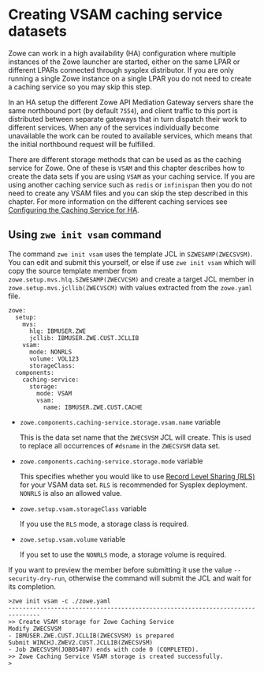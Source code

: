 # Creating VSAM caching service datasets

Zowe can work in a high availability (HA) configuration where multiple instances of the Zowe launcher are started, either on the same LPAR or different LPARs connected through sysplex distributor.  If you are only running a single Zowe instance on a single LPAR you do not need to create a caching service so you may skip this step.  

In an HA setup the different Zowe API Mediation Gateway servers share the same northbound port (by default `7554`), and client traffic to this port is distributed between separate gateways that in turn dispatch their work to different services.  When any of the services individually become unavailable the work can be routed to available services, which means that the initial northbound request will be fulfilled.  

There are different storage methods that can be used as as the caching service for Zowe.  One of these is `VSAM` and this chapter describes how to create the data sets if you are using `VSAM` as your caching service.  If you are using another caching service such as `redis` or `infinispan` then you do not need to create any VSAM files and you can skip the step described in this chapter.  For more information on the different caching services see [Configuring the Caching Service for HA](../user-guide/configure-caching-service-ha.md).

## Using `zwe init vsam` command

The command `zwe init vsam` uses the template JCL in `SZWESAMP(ZWECSVSM)`.  You can edit and submit this yourself, or else if use `zwe init vsam` which will copy the source template member from `zowe.setup.mvs.hlq.SZWESAMP(ZWECVCSM)` and create a target JCL member in `zowe.setup.mvs.jcllib(ZWECVSCM)` with values extracted from the `zowe.yaml` file.  
 
```
zowe:
  setup:
    mvs:
      hlq: IBMUSER.ZWE
      jcllib: IBMUSER.ZWE.CUST.JCLLIB
    vsam:
      mode: NONRLS
      volume: VOL123
      storageClass:
  components:
    caching-service:
      storage:
        mode: VSAM
        vsam:
          name: IBMUSER.ZWE.CUST.CACHE
```

- `zowe.components.caching-service.storage.vsam.name` variable

   This is the data set name that the `ZWECSVSM` JCL will create. This is used to replace all occurrences of `#dsname` in the `ZWECSVSM` data set.  

- `zowe.components.caching-service.storage.mode` variable

   This specifies whether you would like to use [Record Level Sharing (RLS)](https://www.ibm.com/support/pages/vsam-record-level-sharing-rls-overview) for your VSAM data set. `RLS` is recommended for Sysplex deployment.  `NONRLS` is also an allowed value.  


- `zowe.setup.vsam.storageClass` variable

   If you use the `RLS` mode, a storage class is required. 

- `zowe.setup.vsam.volume` variable

   If you set to use the `NONRLS` mode, a storage volume is required.


If you want to preview the member before submitting it use the value `--security-dry-run`, otherwise the command will submit the JCL and wait for its completion.

```
>zwe init vsam -c ./zowe.yaml
-------------------------------------------------------------------------------
>> Create VSAM storage for Zowe Caching Service
Modify ZWECSVSM
- IBMUSER.ZWE.CUST.JCLLIB(ZWECSVSM) is prepared
Submit WINCHJ.ZWEV2.CUST.JCLLIB(ZWECSVSM)
- Job ZWECSVSM(JOB05407) ends with code 0 (COMPLETED).
>> Zowe Caching Service VSAM storage is created successfully.
>
```
